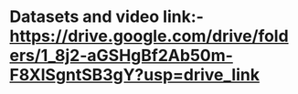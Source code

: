 # Datasets and video link:- https://drive.google.com/drive/folders/1_8j2-aGSHgBf2Ab50m-F8XlSgntSB3gY?usp=drive_link
